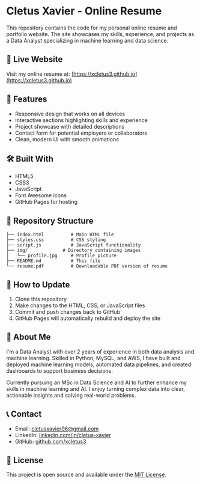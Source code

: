 # Cletus Xavier - Online Resume

This repository contains the code for my personal online resume and portfolio website. The site showcases my skills, experience, and projects as a Data Analyst specializing in machine learning and data science.

## 🔗 Live Website

Visit my online resume at: [https://xcletus3.github.io](https://xcletus3.github.io)

## 🚀 Features

- Responsive design that works on all devices
- Interactive sections highlighting skills and experience
- Project showcase with detailed descriptions
- Contact form for potential employers or collaborators
- Clean, modern UI with smooth animations

## 🛠️ Built With

- HTML5
- CSS3
- JavaScript
- Font Awesome icons
- GitHub Pages for hosting

## 📂 Repository Structure

```
├── index.html          # Main HTML file
├── styles.css          # CSS styling
├── script.js           # JavaScript functionality
├── img/             # Directory containing images
│   └── profile.jpg     # Profile picture
├── README.md           # This file
└── resume.pdf          # Downloadable PDF version of resume
```

## 🔄 How to Update

1. Clone this repository
2. Make changes to the HTML, CSS, or JavaScript files
3. Commit and push changes back to GitHub
4. GitHub Pages will automatically rebuild and deploy the site

## 📝 About Me

I'm a Data Analyst with over 2 years of experience in both data analysis and machine learning. Skilled in Python, MySQL, and AWS, I have built and deployed machine learning models, automated data pipelines, and created dashboards to support business decisions.

Currently pursuing an MSc in Data Science and AI to further enhance my skills in machine learning and AI. I enjoy turning complex data into clear, actionable insights and solving real-world problems.

## 📞 Contact

- Email: cletusxavier96@gmail.com
- LinkedIn: [linkedin.com/in/cletus-xavier](https://linkedin.com/in/cletus-xavier)
- GitHub: [github.com/xcletus3](https://github.com/xcletus3)

## 📄 License

This project is open source and available under the [MIT License](LICENSE).
